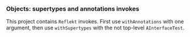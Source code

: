 ### Objects: supertypes and annotations invokes

This project contains `Reflekt` invokes. 
First use `withAnnotations` with one argument,
then use `withSupertypes` with the not top-level `AInterfaceTest`.
